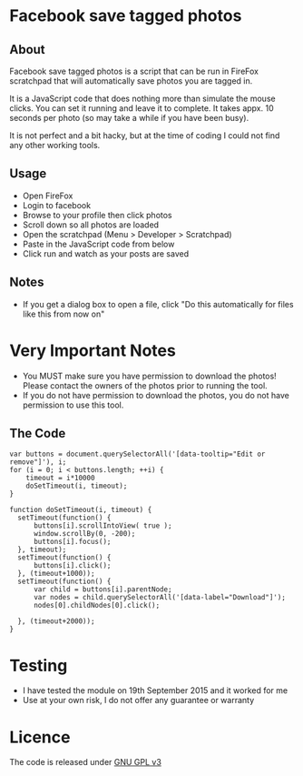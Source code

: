 # Facebook save tagged photos
## About
Facebook save tagged photos is a script that can be run in FireFox scratchpad that will automatically save photos you are tagged in.

It is a JavaScript code that does nothing more than simulate the mouse clicks. You can set it running and leave it to complete. It takes appx. 10 seconds per photo (so may take a while if you have been busy).

It is not perfect and a bit hacky, but at the time of coding I could not find any other working tools. 

## Usage
* Open FireFox
* Login to facebook
* Browse to your profile then click photos
* Scroll down so all photos are loaded
* Open the scratchpad (Menu > Developer > Scratchpad)
* Paste in the JavaScript code from below
* Click run and watch as your posts are saved

## Notes
* If you get a dialog box to open a file, click "Do this automatically for files like this from now on"

# Very Important Notes
* You MUST make sure you have permission to download the photos! Please contact the owners of the photos prior to running the tool.
* If you do not have permission to download the photos, you do not have permission to use this tool.

## The Code
    
    var buttons = document.querySelectorAll('[data-tooltip="Edit or remove"]'), i;
    for (i = 0; i < buttons.length; ++i) {
        timeout = i*10000
        doSetTimeout(i, timeout);
    }
    
    function doSetTimeout(i, timeout) {
      setTimeout(function() { 
          buttons[i].scrollIntoView( true );
          window.scrollBy(0, -200);
          buttons[i].focus();
      }, timeout);
      setTimeout(function() { 
          buttons[i].click();
      }, (timeout+1000));
      setTimeout(function() { 
          var child = buttons[i].parentNode;
          var nodes = child.querySelectorAll('[data-label="Download"]');
          nodes[0].childNodes[0].click();
    
      }, (timeout+2000));
    }
    
# Testing
* I have tested the module on 19th September 2015 and it worked for me
* Use at your own risk, I do not offer any guarantee or warranty

# Licence
The code is released under [GNU GPL v3](http://www.gnu.org/licenses/gpl-3.0.en.html)